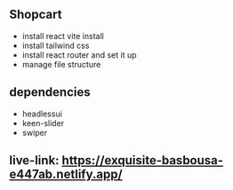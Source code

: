 ## Shopcart
- install react vite install
- install tailwind css
- install react router and set it up
- manage file structure
## dependencies
- headlessui
- keen-slider
- swiper
## live-link: https://exquisite-basbousa-e447ab.netlify.app/
